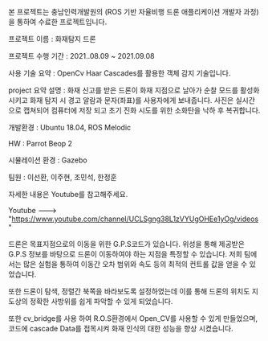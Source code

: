 본 프로젝트는 충남인력개발원의 (ROS 기반 자율비행 드론 애플리케이션 개발자 과정)을 통하여 수료한 프로젝트입니다.

프로젝트 이름 : 화재탐지 드론

프로젝트 수행 기간 : 2021..08.09 ~ 2021.09.08

사용 기술 요약 : OpenCv Haar Cascades를 활용한 객체 감지 기술입니다.

project 요약 설명 : 화재 신고를 받은 드론이 화재 지점으로 날아가 순찰 모드를 활성화 시키고 화재 탐지 시 경고 알람과 문자(좌표)를 사용자에게 보내줍니다.
사진은 실시간 으로 캡쳐되어 컴퓨터에 저장 되고 초기 진화 시도를 위한 소화탄을 낙하 후 복귀합니다.

개발환경 : Ubuntu 18.04, ROS Melodic

HW : Parrot Beop 2

시뮬레이션 환경 : Gazebo

팀원 : 이선환, 이주현, 조민석, 한정훈

자세한 내용은 Youtube를 참고해주세요.

Youtube ---> "https://www.youtube.com/channel/UCLSgng38L1zVYUgOHEe1yOg/videos"

드론은 목표지점으로의 이동을 위한 G.P.S코드가 있습니다. 위성을 통해 제공받은 G.P.S 정보를 바탕으로 드론이 이동하여야 하는 지점을 특정할 수 있습니다.
저희 팀에서는 많은 실험을 통하여 이동간 오차 범위와 속도 등의 최적의 컨트롤 값을 얻을 수 있었습니다.

또한 드론이 탐색, 정렬간 북쪽을 바라보도록 설정하였는데 이를 통해 드론의 위치도 지도상의 정확한 사방위를 쉽게 파악할 수 있게 되었습니다.

또한 cv_bridge를 사용 하여 R.O.S환경에서 Open_CV를 사용할 수 있게 만들었으며, 코드에 cascade Data를 접목시켜 화재 인식의 대한 성능을 향상 시켰습니다.
